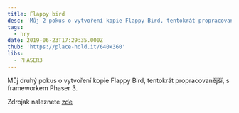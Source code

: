 ```yaml
---
title: Flappy bird
desc: 'Můj 2 pokus o vytvoření kopie Flappy Bird, tentokrát propracovanější.'
tags:
  - hry
date: 2019-06-23T17:29:35.000Z
thub: 'https://place-hold.it/640x360'
libs:
  - PHASER3
---
```

Můj druhý pokus o vytvoření kopie Flappy Bird, tentokrát propracovanější, s frameworkem Phaser 3.

Zdrojak naleznete <a href="https://github.com/sirluky/phaser-games/tree/flappybird">zde</a>

<script src="src.5d7828e2.js"></script>

